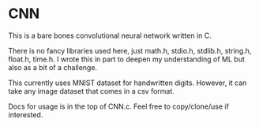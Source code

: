 # CNN
This is a bare bones convolutional neural network written in C.

There is no fancy libraries used here, just math.h, stdio.h, stdlib.h, string.h, float.h, time.h. I wrote this in part to deepen my understanding of ML but also as a bit of a challenge.

This currently uses MNIST dataset for handwritten digits. However, it can take any image dataset that comes in a csv format. 

Docs for usage is in the top of CNN.c. Feel free to copy/clone/use if interested. 

